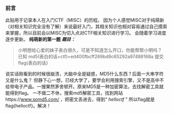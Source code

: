 ### **前言**
此贴用于记录本人在入门CTF（MISC）的历程。
因为个人感觉MISC对于纯萌新（对相关知识完全没有了解）来说最好入门，其相关知识也相对容易通过自己摸索来掌握，所以目前会以MISC为切入点对CTF相关知识进行学习。
会随着学习进度逐步更新。
**纯萌新的第一题**
_**题目：**_
> 小明想给心爱的妹子表白很久，可是不知道怎么开口，你能帮帮小明吗？
 已知 md5(表白的话+ctf)=ed400fbcff269bd9c65292a97488168a
提交flag{表白的话}

说实话刚看到的时候很崩溃，大脑中全是疑惑，MD5什么东西？后面一大串字符又是什么鬼？
但静下心一想，已经大学了，要学会利用搜索引擎，又不是高中不给带电子产品。一搜果然茅舍顿开。原来MD5是一种加密算法，去找解密工具就能得到flag。
一不做二不休，搜索md5解密工具，找到网站https://www.somd5.com/ ，把密文丢进去，得到“ _helloctf_ ”
所以flag就是flag{helloctf}。解决！